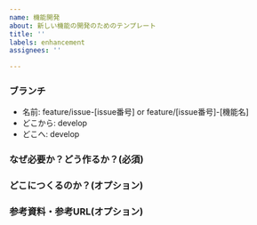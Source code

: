 ```yaml
---
name: 機能開発
about: 新しい機能の開発のためのテンプレート
title: ''
labels: enhancement
assignees: ''

---
```


### ブランチ
* 名前: feature/issue-[issue番号] or feature/[issue番号]-[機能名]
* どこから: develop
* どこへ: develop

### なぜ必要か？どう作るか？(必須)

### どこにつくるのか？(オプション)

### 参考資料・参考URL(オプション)
